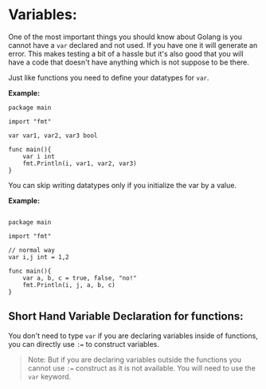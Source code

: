 # Variables: 

One of the most important things you should know about Golang is you cannot have a `var` declared and not used. If you have one it will generate an error. This makes testing a bit of a hassle but it's also good that you will have a code that doesn't have anything which is not suppose to be there.

Just like functions you need to define your datatypes for `var`. 


**Example:**

``` golang
package main

import "fmt"

var var1, var2, var3 bool

func main(){
	var i int
	fmt.Println(i, var1, var2, var3)
}

```

You can skip writing datatypes only if you initialize the var by a value. 

**Example:**

``` golang

package main

import "fmt"

// normal way 
var i,j int = 1,2

func main(){
	var a, b, c = true, false, "no!"
	fmt.Println(i, j, a, b, c)
}

```

## Short Hand Variable Declaration for functions:

You don't need to type `var` if you are declaring variables inside of functions, you can directly use `:=` to construct variables. 

> Note: But if you are declaring variables outside the functions you cannot use `:=` construct as it is not available. You will need to use the `var` keyword. 



